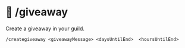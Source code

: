 # 🎁 /giveaway

Create a giveaway in your guild.

`/creategiveaway <giveawayMessage> <daysUntilEnd>  <hoursUntilEnd>`&#x20;
